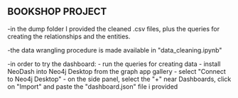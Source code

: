BOOKSHOP PROJECT
--------------------

-in the dump folder I provided the cleaned .csv files, plus the queries for creating the relationships and the entities.

-the data wrangling procedure is made available in "data_cleaning.ipynb" 

-in order to try the dashboard:
	- run the queries for creating data
	- install NeoDash into Neo4j Desktop from the graph app gallery
	- select "Connect to Neo4j Desktop"
	- on the side panel, select the "+" near Dashboards, click on "Import" and paste the "dashboard.json" file i provided

